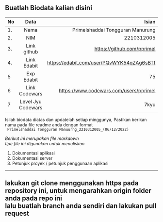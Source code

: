 **Buatlah Biodata kalian disini** <br />
----------------------------------------
|No | Data  | Isian|
|---|:-------:|------:|
|1. |Nama     | Primelshaddai Tongguran Manurung |
|2.| NIM        | 2210312005 |
|3. |Link github | https://github.com/pprimel |
|4.| Link Edabit | https://edabit.com/user/PQvWYK54qZAg6sBTf |
|5|Exp Edabit   | 75 |
|6| Link Codewars| https://www.codewars.com/users/pprimel |
|7| Level Jyu Codewars| 7kyu |

Isilah biodata diatas dan updatelah setiap minggunya,
Pastikan berikan nama pada file readme anda dengan format <br/>
`
Primelshaddai Tongguran Manuurng_2210312005_(06/12/2022)` 

*Berikut ini merupakan file markdown <br/> tipe file ini digunakan untuk menuliskan*
1. Dokumentasi aplikasi
2. Dokumentasi server
3. Petunjuk proyek / petunjuk penggunaan aplikasi
----
**lakukan git clone menggunakan https pada repository ini, untuk mengarahkan origin folder anda pada repo ini<br/> lalu buatlah branch anda sendiri dan lakukan pull request**
----
